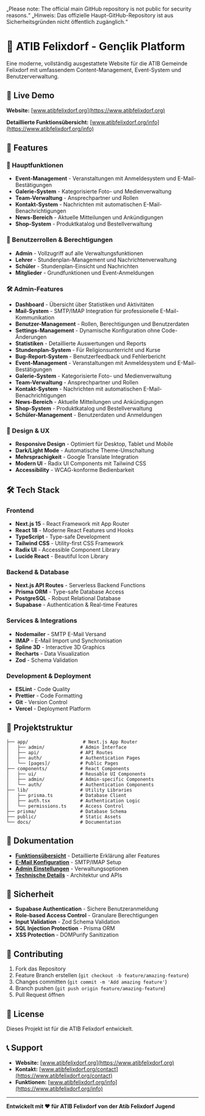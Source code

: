 „Please note: The official main GitHub repository is not public for security reasons.“
„Hinweis: Das offizielle Haupt-GitHub-Repository ist aus Sicherheitsgründen nicht öffentlich zugänglich.“

# 🕌 ATIB Felixdorf - Gençlik Platform

Eine moderne, vollständig ausgestattete Website für die ATIB Gemeinde Felixdorf mit umfassendem Content-Management, Event-System und Benutzerverwaltung.

## 🌟 Live Demo

**Website:** [www.atibfelixdorf.org](https://www.atibfelixdorf.org)

**Detaillierte Funktionsübersicht:** [www.atibfelixdorf.org/info](https://www.atibfelixdorf.org/info)

## 🚀 Features

### 🎯 Hauptfunktionen
- **Event-Management** - Veranstaltungen mit Anmeldesystem und E-Mail-Bestätigungen
- **Galerie-System** - Kategorisierte Foto- und Medienverwaltung
- **Team-Verwaltung** - Ansprechpartner und Rollen
- **Kontakt-System** - Nachrichten mit automatischen E-Mail-Benachrichtigungen
- **News-Bereich** - Aktuelle Mitteilungen und Ankündigungen
- **Shop-System** - Produktkatalog und Bestellverwaltung

### 👥 Benutzerrollen & Berechtigungen
- **Admin** - Vollzugriff auf alle Verwaltungsfunktionen
- **Lehrer** - Stundenplan-Management und Nachrichtenverwaltung
- **Schüler** - Stundenplan-Einsicht und Nachrichten
- **Mitglieder** - Grundfunktionen und Event-Anmeldungen

### 🛠️ Admin-Features
- **Dashboard** - Übersicht über Statistiken und Aktivitäten
- **Mail-System** - SMTP/IMAP Integration für professionelle E-Mail-Kommunikation
- **Benutzer-Management** - Rollen, Berechtigungen und Benutzerdaten
- **Settings-Management** - Dynamische Konfiguration ohne Code-Änderungen
- **Statistiken** - Detaillierte Auswertungen und Reports
- **Stundenplan-System** - Für Religionsunterricht und Kurse
- **Bug-Report-System** - Benutzerfeedback und Fehlerbericht
- **Event-Management** - Veranstaltungen mit Anmeldesystem und E-Mail-Bestätigungen
- **Galerie-System** - Kategorisierte Foto- und Medienverwaltung
- **Team-Verwaltung** - Ansprechpartner und Rollen
- **Kontakt-System** - Nachrichten mit automatischen E-Mail-Benachrichtigungen
- **News-Bereich** - Aktuelle Mitteilungen und Ankündigungen
- **Shop-System** - Produktkatalog und Bestellverwaltung
- **Schüler-Management** - Benutzerdaten und Anmeldungen


### 🎨 Design & UX
- **Responsive Design** - Optimiert für Desktop, Tablet und Mobile
- **Dark/Light Mode** - Automatische Theme-Umschaltung
- **Mehrsprachigkeit** - Google Translate Integration
- **Modern UI** - Radix UI Components mit Tailwind CSS
- **Accessibility** - WCAG-konforme Bedienbarkeit

## 🛠️ Tech Stack

### Frontend
- **Next.js 15** - React Framework mit App Router
- **React 18** - Moderne React Features und Hooks
- **TypeScript** - Type-safe Development
- **Tailwind CSS** - Utility-first CSS Framework
- **Radix UI** - Accessible Component Library
- **Lucide React** - Beautiful Icon Library

### Backend & Database
- **Next.js API Routes** - Serverless Backend Functions
- **Prisma ORM** - Type-safe Database Access
- **PostgreSQL** - Robust Relational Database
- **Supabase** - Authentication & Real-time Features

### Services & Integrations
- **Nodemailer** - SMTP E-Mail Versand
- **IMAP** - E-Mail Import und Synchronisation
- **Spline 3D** - Interactive 3D Graphics
- **Recharts** - Data Visualization
- **Zod** - Schema Validation

### Development & Deployment
- **ESLint** - Code Quality
- **Prettier** - Code Formatting
- **Git** - Version Control
- **Vercel** - Deployment Platform

## 📁 Projektstruktur

```
├── app/                    # Next.js App Router
│   ├── admin/             # Admin Interface
│   ├── api/               # API Routes
│   ├── auth/              # Authentication Pages
│   └── [pages]/           # Public Pages
├── components/            # React Components
│   ├── ui/                # Reusable UI Components
│   ├── admin/             # Admin-specific Components
│   └── auth/              # Authentication Components
├── lib/                   # Utility Libraries
│   ├── prisma.ts          # Database Client
│   ├── auth.tsx           # Authentication Logic
│   └── permissions.ts     # Access Control
├── prisma/                # Database Schema
├── public/                # Static Assets
└── docs/                  # Documentation
```

## 📖 Dokumentation

- **[Funktionsübersicht](https://www.atibfelixdorf.org/info)** - Detaillierte Erklärung aller Features
- **[E-Mail Konfiguration](docs/EMAIL_CONFIG.md)** - SMTP/IMAP Setup
- **[Admin Einstellungen](docs/ADMIN_SETTINGS_README.md)** - Verwaltungsoptionen
- **[Technische Details](docs/technical-information-README.md)** - Architektur und APIs

## 🔐 Sicherheit

- **Supabase Authentication** - Sichere Benutzeranmeldung
- **Role-based Access Control** - Granulare Berechtigungen
- **Input Validation** - Zod Schema Validation
- **SQL Injection Protection** - Prisma ORM
- **XSS Protection** - DOMPurify Sanitization

## 🤝 Contributing

1. Fork das Repository
2. Feature Branch erstellen (`git checkout -b feature/amazing-feature`)
3. Changes committen (`git commit -m 'Add amazing feature'`)
4. Branch pushen (`git push origin feature/amazing-feature`)
5. Pull Request öffnen

## 📄 License

Dieses Projekt ist für die ATIB Felixdorf entwickelt.

## 📞 Support

- **Website:** [www.atibfelixdorf.org](https://www.atibfelixdorf.org)
- **Kontakt:** [www.atibfelixdorf.org/contact](https://www.atibfelixdorf.org/contact)
- **Funktionen:** [www.atibfelixdorf.org/info](https://www.atibfelixdorf.org/info)

---

**Entwickelt mit ❤️ für  ATIB Felixdorf von der Atib Felixdorf Jugend**
